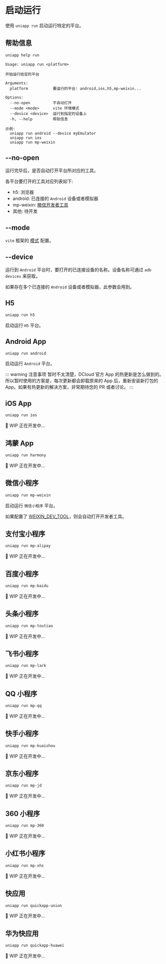 # 启动运行

使用 `uniapp run` 启动运行特定的平台。

## 帮助信息

```bash
uniapp help run
```

```
Usage: uniapp run <platform>

开始运行给定的平台

Arguments:
  platform           要运行的平台: android,ios,h5,mp-weixin...

Options:
  --no-open          不自动打开
  --mode <mode>      vite 环境模式
  --device <device>  运行到指定的设备上
  -h, --help         帮助信息

示例:
  uniapp run android --device myEmulator
  uniapp run ios
  uniapp run mp-weixin
```

## --no-open

运行完毕后，是否自动打开平台所对应的工具。

各平台要打开的工具对应列表如下:

- h5: 浏览器
- android: 已连接的 `Android` 设备或者模拟器
- mp-weixin: [微信开发者工具](https://developers.weixin.qq.com/miniprogram/dev/devtools/download.html)
- 其他: 待开发

## --mode

`vite` 框架的 [模式](https://vitejs.cn/vite3-cn/guide/env-and-mode.html#modes) 配置。

## --device

运行到 `Android` 平台时，要打开的已连接设备的名称。设备名称可通过 `adb devices` 来获取。

如果存在多个已连接的 `Android` 设备或者模拟器，此参数会用到。

## H5

```bash
uniapp run h5
```

启动运行 `H5` 平台。

## Android App

```bash
uniapp run android
```

启动运行 `Android` 平台。

::: warning 注意事项
暂时不太清楚，DCloud 官方 App 的热更新是怎么做到的。所以暂时使用的方案是，每次更新都会卸载原来的 App 后，重新安装新打包的 App。如果有热更新的解决方案，非常期待您的 PR 或者讨论。
:::

## iOS App

```bash
uniapp run ios
```

🚧 WIP 正在开发中...

## 鸿蒙 App

```bash
uniapp run harmony
```

🚧 WIP 正在开发中...

## 微信小程序

```bash
uniapp run mp-weixin
```

启动运行 `微信小程序` 平台。

如果配置了 [WEIXIN_DEV_TOOL](../config/#weixin-dev-tool)，则会自动打开开发者工具。

## 支付宝小程序

```bash
uniapp run mp-alipay
```

🚧 WIP 正在开发中...

## 百度小程序

```bash
uniapp run mp-baidu
```

🚧 WIP 正在开发中...

## 头条小程序

```bash
uniapp run mp-toutiao
```

🚧 WIP 正在开发中...

## 飞书小程序

```bash
uniapp run mp-lark
```

🚧 WIP 正在开发中...

## QQ 小程序

```bash
uniapp run mp-qq
```

🚧 WIP 正在开发中...

## 快手小程序

```bash
uniapp run mp-kuaishou
```

🚧 WIP 正在开发中...

## 京东小程序

```bash
uniapp run mp-jd
```

🚧 WIP 正在开发中...

## 360 小程序

```bash
uniapp run mp-360
```

🚧 WIP 正在开发中...

## 小红书小程序

```bash
uniapp run mp-xhs
```

🚧 WIP 正在开发中...

## 快应用

```bash
uniapp run quickapp-union
```

🚧 WIP 正在开发中...

## 华为快应用

```bash
uniapp run quickapp-huawei
```

🚧 WIP 正在开发中...
